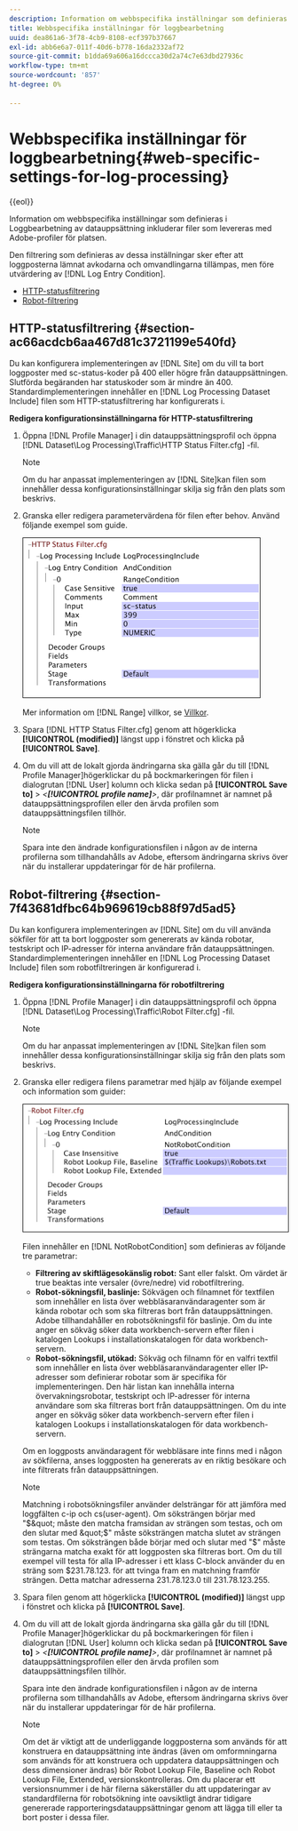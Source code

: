 ```yaml
---
description: Information om webbspecifika inställningar som definieras i Loggbearbetning av datauppsättning inkluderar filer som levereras med Adobe-profiler för platsen.
title: Webbspecifika inställningar för loggbearbetning
uuid: dea861a6-3f78-4cb9-8108-ecf397b37667
exl-id: abb6e6a7-011f-40d6-b778-16da2332af72
source-git-commit: b1dda69a606a16dccca30d2a74c7e63dbd27936c
workflow-type: tm+mt
source-wordcount: '857'
ht-degree: 0%

---
```


# Webbspecifika inställningar för loggbearbetning{#web-specific-settings-for-log-processing}

{{eol}}

Information om webbspecifika inställningar som definieras i Loggbearbetning av datauppsättning inkluderar filer som levereras med Adobe-profiler för platsen.

Den filtrering som definieras av dessa inställningar sker efter att loggposterna lämnat avkodarna och omvandlingarna tillämpas, men före utvärdering av [!DNL Log Entry Condition].

* [HTTP-statusfiltrering](../../../home/c-dataset-const-proc/c-config-web-data/c-web-spec-log-proc.md#section-ac66acdcb6aa467d81c3721199e540fd)
* [Robot-filtrering](../../../home/c-dataset-const-proc/c-config-web-data/c-web-spec-log-proc.md#section-7f43681dfbc64b969619cb88f97d5ad5)

## HTTP-statusfiltrering {#section-ac66acdcb6aa467d81c3721199e540fd}

Du kan konfigurera implementeringen av [!DNL Site] om du vill ta bort loggposter med sc-status-koder på 400 eller högre från datauppsättningen. Slutförda begäranden har statuskoder som är mindre än 400. Standardimplementeringen innehåller en [!DNL Log Processing Dataset Include] filen som HTTP-statusfiltrering har konfigurerats i.

**Redigera konfigurationsinställningarna för HTTP-statusfiltrering**

1. Öppna [!DNL Profile Manager] i din datauppsättningsprofil och öppna [!DNL Dataset\Log Processing\Traffic\HTTP Status Filter.cfg] -fil.

   >[!NOTE]
   >
   >Om du har anpassat implementeringen av [!DNL Site]kan filen som innehåller dessa konfigurationsinställningar skilja sig från den plats som beskrivs.

1. Granska eller redigera parametervärdena för filen efter behov. Använd följande exempel som guide.

   ![](assets/cfg_WebParameters_HTTPStatusFilter.png)

   Mer information om [!DNL Range] villkor, se [Villkor](../../../home/c-dataset-const-proc/c-conditions/c-abt-cond.md).

1. Spara [!DNL HTTP Status Filter.cfg] genom att högerklicka **[!UICONTROL (modified)]** längst upp i fönstret och klicka på **[!UICONTROL Save]**.

1. Om du vill att de lokalt gjorda ändringarna ska gälla går du till [!DNL Profile Manager]högerklickar du på bockmarkeringen för filen i dialogrutan [!DNL User] kolumn och klicka sedan på **[!UICONTROL Save to]** > *&lt;**[!UICONTROL profile name]**>*, där profilnamnet är namnet på datauppsättningsprofilen eller den ärvda profilen som datauppsättningsfilen tillhör.

   >[!NOTE]
   >
   >Spara inte den ändrade konfigurationsfilen i någon av de interna profilerna som tillhandahålls av Adobe, eftersom ändringarna skrivs över när du installerar uppdateringar för de här profilerna.

## Robot-filtrering {#section-7f43681dfbc64b969619cb88f97d5ad5}

Du kan konfigurera implementeringen av [!DNL Site] om du vill använda sökfiler för att ta bort loggposter som genererats av kända robotar, testskript och IP-adresser för interna användare från datauppsättningen. Standardimplementeringen innehåller en [!DNL Log Processing Dataset Include] filen som robotfiltreringen är konfigurerad i.

**Redigera konfigurationsinställningarna för robotfiltrering**

1. Öppna [!DNL Profile Manager] i din datauppsättningsprofil och öppna [!DNL Dataset\Log Processing\Traffic\Robot Filter.cfg] -fil.

   >[!NOTE]
   >
   >Om du har anpassat implementeringen av [!DNL Site]kan filen som innehåller dessa konfigurationsinställningar skilja sig från den plats som beskrivs.

1. Granska eller redigera filens parametrar med hjälp av följande exempel och information som guider:

   ![](assets/cfg_WebParameters_RobotFilter.png)

   Filen innehåller en [!DNL NotRobotCondition] som definieras av följande tre parametrar:

   * **Filtrering av skiftlägesokänslig robot:** Sant eller falskt. Om värdet är true beaktas inte versaler (övre/nedre) vid robotfiltrering.
   * **Robot-sökningsfil, baslinje:** Sökvägen och filnamnet för textfilen som innehåller en lista över webbläsaranvändaragenter som är kända robotar och som ska filtreras bort från datauppsättningen. Adobe tillhandahåller en robotsökningsfil för baslinje. Om du inte anger en sökväg söker data workbench-servern efter filen i katalogen Lookups i installationskatalogen för data workbench-servern.
   * **Robot-sökningsfil, utökad:** Sökväg och filnamn för en valfri textfil som innehåller en lista över webbläsaranvändaragenter eller IP-adresser som definierar robotar som är specifika för implementeringen. Den här listan kan innehålla interna övervakningsrobotar, testskript och IP-adresser för interna användare som ska filtreras bort från datauppsättningen. Om du inte anger en sökväg söker data workbench-servern efter filen i katalogen Lookups i installationskatalogen för data workbench-servern.

   Om en loggposts användaragent för webbläsare inte finns med i någon av sökfilerna, anses loggposten ha genererats av en riktig besökare och inte filtrerats från datauppsättningen.

   >[!NOTE]
   >
   >Matchning i robotsökningsfiler använder delsträngar för att jämföra med loggfälten c-ip och cs(user-agent). Om söksträngen börjar med &quot;$&quot; måste den matcha framsidan av strängen som testas, och om den slutar med &quot;$&quot; måste söksträngen matcha slutet av strängen som testas. Om söksträngen både börjar med och slutar med &quot;$&quot; måste strängarna matcha exakt för att loggposten ska filtreras bort. Om du till exempel vill testa för alla IP-adresser i ett klass C-block använder du en sträng som $231.78.123. för att tvinga fram en matchning framför strängen. Detta matchar adresserna 231.78.123.0 till 231.78.123.255.

1. Spara filen genom att högerklicka **[!UICONTROL (modified)]** längst upp i fönstret och klicka på **[!UICONTROL Save]**.

1. Om du vill att de lokalt gjorda ändringarna ska gälla går du till [!DNL Profile Manager]högerklickar du på bockmarkeringen för filen i dialogrutan [!DNL User] kolumn och klicka sedan på **[!UICONTROL Save to]** > *&lt;**[!UICONTROL profile name]**>*, där profilnamnet är namnet på datauppsättningsprofilen eller den ärvda profilen som datauppsättningsfilen tillhör.

   Spara inte den ändrade konfigurationsfilen i någon av de interna profilerna som tillhandahålls av Adobe, eftersom ändringarna skrivs över när du installerar uppdateringar för de här profilerna.

   >[!NOTE]
   >
   >Om det är viktigt att de underliggande loggposterna som används för att konstruera en datauppsättning inte ändras (även om omformningarna som används för att konstruera och uppdatera datauppsättningen och dess dimensioner ändras) bör Robot Lookup File, Baseline och Robot Lookup File, Extended, versionskontrolleras. Om du placerar ett versionsnummer i de här filerna säkerställer du att uppdateringar av standardfilerna för robotsökning inte oavsiktligt ändrar tidigare genererade rapporteringsdatauppsättningar genom att lägga till eller ta bort poster i dessa filer.
